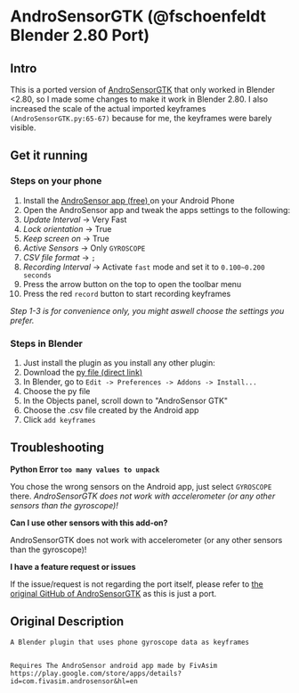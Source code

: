 # AndroSensorGTK (@fschoenfeldt Blender 2.80 Port)
## Intro
This is a ported version of [AndroSensorGTK](https://github.com/geooot/AndroSensorGTK) that only worked in Blender <2.80, so I made some changes to make it work in Blender 2.80. I also increased the scale of the actual imported keyframes `(AndroSensorGTK.py:65-67)` because for me, the keyframes were barely visible.

## Get it running
### Steps on your phone
1. Install the [AndroSensor app (free) ](https://play.google.com/store/apps/details?id=com.fivasim.androsensor&hl=en) on your Android Phone
2. Open the AndroSensor app and tweak the apps settings to the following:
  1. *Update Interval* -> Very Fast
  2. *Lock orientation* -> True
  3. *Keep screen on* -> True
  4. *Active Sensors* -> Only `GYROSCOPE`
  5. *CSV file format* -> `;`
  6. *Recording Interval* -> Activate `fast` mode and set it to `0.100~0.200 seconds`
  7. Press the arrow button on the top to open the toolbar menu
  8. Press the red `record` button to start recording keyframes

*Step 1-3 is for convenience only, you might aswell choose the settings you prefer.*

### Steps in Blender
1. Just install the plugin as you install any other plugin:
  1. Download the [py file (direct link)](https://raw.githubusercontent.com/fschoenfeldt/AndroSensorGTK/master/AndroSensorGTK.py)
  2. In Blender, go to `Edit -> Preferences -> Addons -> Install...`
  3. Choose the py file
2. In the Objects panel, scroll down to "AndroSensor GTK"
3. Choose the .csv file created by the Android app
4. Click `add keyframes`

## Troubleshooting
**Python Error `too many values to unpack`**

You chose the wrong sensors on the Android app, just select `GYROSCOPE` there. *AndroSensorGTK does not work with accelerometer (or any other sensors than the gyroscope)!*

**Can I use other sensors with this add-on?**

AndroSensorGTK does not work with accelerometer (or any other sensors than the gyroscope)!

**I have a feature request or issues**

If the issue/request is not regarding the port itself, please refer to [the original GitHub of AndroSensorGTK]((https://github.com/geooot/AndroSensorGTK)) as this is just a port.

## Original Description
```
A Blender plugin that uses phone gyroscope data as keyframes


Requires The AndroSensor android app made by FivAsim
https://play.google.com/store/apps/details?id=com.fivasim.androsensor&hl=en
```
